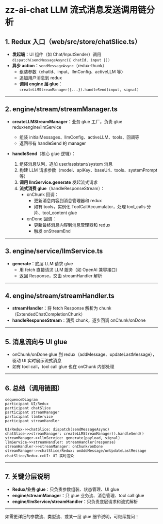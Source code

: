 # zz-ai-chat LLM 流式消息发送调用链分析

## 1. Redux 入口（web/src/store/chatSlice.ts）

- **发起端**：UI 组件（如 Chat/InputSender）调用 `dispatch(sendMessageAsync({ chatId, input }))`
- **异步 action**：`sendMessageAsync`（redux-thunk）
  - 组装参数（chatId、input、llmConfig、activeLLM 等）
  - 追加用户消息到 redux
  - **调用 engine 层 glue**：`createLLMStreamManager({...}).handleSend(input, signal)`

---

## 2. engine/stream/streamManager.ts

- **createLLMStreamManager**：业务 glue 工厂，负责 glue redux/engine/llmService
  - 组装 initialMessages、llmConfig、activeLLM、tools、回调等
  - 返回带有 handleSend 的 manager

- **handleSend**（核心 glue 逻辑）：
  1. 组装消息队列，追加 user/assistant/system 消息
  2. 构建 LLM 请求参数（model、apiKey、baseUrl、tools、systemPrompt 等）
  3. **调用 llmService.generate** 发起流式请求
  4. **流式消费 glue**（handleResponseStream）：
     - onChunk 回调：  
       - 更新消息内容到消息管理器和 redux
       - 如有 tools，实例化 ToolCallAccumulator，处理 tool_calls 分片、tool_content glue
     - onDone 回调：  
       - 更新最终消息内容到消息管理器和 redux
       - 触发 onStreamEnd

---

## 3. engine/service/llmService.ts

- **generate**：底层 LLM 请求 glue
  - 用 fetch 直接请求 LLM 服务（如 OpenAI 兼容接口）
  - 返回 Response，交由 streamHandler 解析

---

## 4. engine/stream/streamHandler.ts

- **streamHandler**：将 fetch Response 解析为 chunk（ExtendedChatCompletionChunk）
- **handleResponseStream**：消费 chunk，逐步回调 onChunk/onDone

---

## 5. 消息流向与 UI glue

- onChunk/onDone glue 到 redux（addMessage、updateLastMessage），驱动 UI 实时展示流式消息
- 如有 tool call，tool call glue 也在 onChunk 内部处理

---

## 6. 总结（调用链图）

```mermaid
sequenceDiagram
participant UI/Redux
participant chatSlice
participant streamManager
participant llmService
participant streamHandler

UI/Redux->>chatSlice: dispatch(sendMessageAsync)
chatSlice->>streamManager: createLLMStreamManager().handleSend()
streamManager->>llmService: generate(payload, signal)
llmService->>streamHandler: streamHandler(response)
streamHandler->>streamManager: onChunk/onDone
streamManager->>chatSlice/Redux: onAddMessage/onUpdateLastMessage
chatSlice/Redux->>UI: UI 实时渲染
```

---

## 7. 关键分层说明

- **Redux/业务 glue**：只负责参数组装、状态管理、UI glue
- **engine/streamManager**：只 glue 业务流、消息管理、tool call glue
- **engine/llmService/streamHandler**：只负责底层请求和流式解析

---

如需更详细的参数流、类型流、或某一层 glue 细节说明，可继续提问！ 